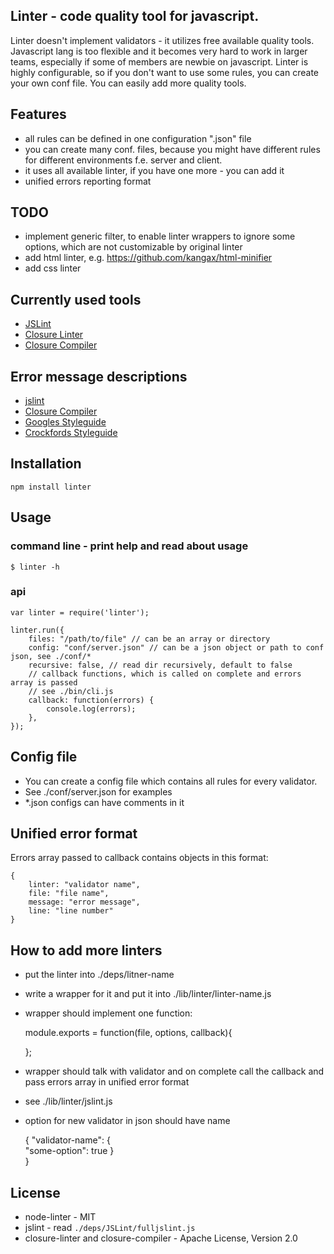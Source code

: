 ## Linter - code quality tool for javascript.

Linter doesn't implement validators - it utilizes free available quality tools. 
Javascript lang is too flexible and it becomes very hard to work in larger teams, especially if some of members are newbie on javascript.
Linter is highly configurable, so if you don't want to use some rules, you can create your own conf file.
You can easily add more quality tools.

## Features
- all rules can be defined in one configuration ".json" file
- you can create many conf. files, because you might have different rules for different environments f.e. server and client.
- it uses all available linter, if you have one more - you can add it
- unified errors reporting format

## TODO
- implement generic filter, to enable linter wrappers to ignore some options, which are not customizable by original linter
- add html linter, e.g. https://github.com/kangax/html-minifier
- add css linter

## Currently used tools
- [JSLint](http://www.jslint.com/lint.html)
- [Closure Linter](http://code.google.com/p/closure-linter)
- [Closure Compiler](http://code.google.com/p/closure-compiler)

## Error message descriptions
- [jslint](http://www.jslint.com/msgs.html)
- [Closure Compiler](http://code.google.com/intl/de-DE/closure/compiler/docs/error-ref.html)
- [Googles Styleguide](http://google-styleguide.googlecode.com/svn/trunk/javascriptguide.xml)
- [Crockfords Styleguide](http://javascript.crockford.com/code.html)

## Installation
	npm install linter

## Usage

### command line - print help and read about usage
	
	$ linter -h 

### api		
	var linter = require('linter');
	
	linter.run({
		files: "/path/to/file" // can be an array or directory
		config: "conf/server.json" // can be a json object or path to conf json, see ./conf/*
		recursive: false, // read dir recursively, default to false
		// callback functions, which is called on complete and errors array is passed
		// see ./bin/cli.js
		callback: function(errors) {
			console.log(errors);
		},
	});

## Config file
- You can create a config file which contains all rules for every validator. 
- See ./conf/server.json for examples
- *.json configs can have comments in it	
	
## Unified error format
Errors array passed to callback contains objects in this format:

	{
		linter: "validator name",
		file: "file name",
		message: "error message",
		line: "line number"
	}

## How to add more linters

- put the linter into ./deps/litner-name
- write a wrapper for it and put it into ./lib/linter/linter-name.js
- wrapper should implement one function:
  
	module.exports = function(file, options, callback){
	
	};
	
- wrapper should talk with validator and on complete call the callback and pass errors array in unified error format
- see ./lib/linter/jslint.js
- option for new validator in json should have name

	{
		"validator-name": {  
			"some-option": true 
		}  
	}
	
## License

- node-linter - MIT
- jslint - read `./deps/JSLint/fulljslint.js`
- closure-linter and closure-compiler - Apache License, Version 2.0	